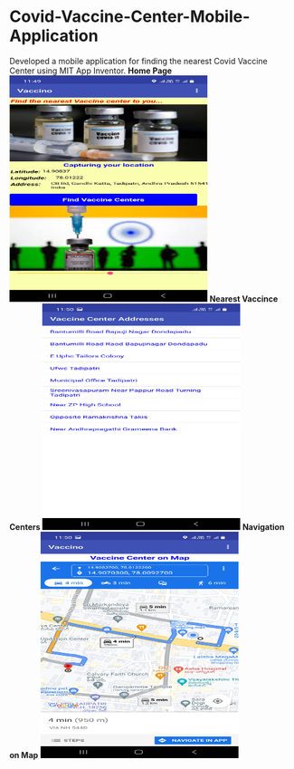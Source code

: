 # Covid-Vaccine-Center-Mobile-Application
Developed a mobile application for finding the nearest Covid Vaccine Center using MIT App Inventor.
**Home Page**
<img src="HomePage.jpg" width="350" height="400">
**Nearest Vaccince Centers**
<img src="VaccineCenters.jpg" width="350" height="400">
**Navigation on Map**
<img src="MapNavigation.jpg" width="350" height="400">
